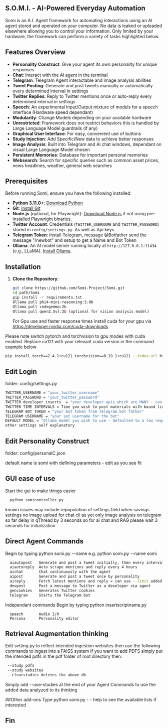 ## S.O.M.I. - AI-Powered Everyday Automation

Somi is an A.I. Agent framework for automating interactions using an AI agent stored and operated on your computer. No data is leaked or uploaded elsewhere allowing you to control your information. Only limited by your hardware, the framework can perform a variety of tasks highlighted below. 

## Features Overview
- **Personality Construct**: Give your agent its own personality for unique responses
- **Chat**: Interact with the AI agent in the terminal
- **Telegram**: Telegram Agent interactable and image analysis abilities
- **Tweet Posting**: Generate and post tweets manually or automatically every determined interval in settings
- **Twitter Replies**: Reply to Twitter mentions once or auto-reply every determined interval in settings
- **Speech**: An experimental Input/Output mixture of models for a speech interface (Hardware speed dependant)
- **Modularity**: Change Models depending on your available hardware
- **Unrestricted**: Framework does not restrict behaviors this is handled by Large Language Model guardrails (if any)
- **Graphical User Interface**: For easy, convenient use of buttons
- **Study Injection**: Add Specific/New data to achieve better responses
- **Image Analysis**: Built into Telegram and Ai chat windows, dependant on visual Large Language Model chosen
- **Persistent Memories**: Database for important personal memories
- **Websearch**: Search for specific queries such as common asset prices, news headlines, weather, general web searches

## Prerequisites
Before running Somi, ensure you have the following installed:
- **Python 3.11.0+**: [Download Python](https://www.python.org/downloads/release/python-3110/)
- **Git**: [Install Git](https://git-scm.com/downloads)
- **Node.js** (optional, for Playwright): [Download Node.js](https://nodejs.org/) if not using pre-installed Playwright binaries.
- **Twitter Account**: Credentials (`TWITTER_USERNAME` and `TWITTER_PASSWORD`) stored in `config/settings.py`. As well as Api keys
- **Telegram Token**: Install Telegram, message @Botfather send the message "/newbot" and setup to get a Name and Bot Token
- **Ollama**: An AI model server running locally at `http://127.0.0.1:11434` (e.g., LLaMA). [Install Ollama](https://ollama.ai/).

## Installation
1. **Clone the Repository**:
   ```bash
   git clone https://github.com/Somi-Project/Somi.git
   cd path/Somi
   pip install -r requirements.txt
   Ollama pull phi4-mini-reasoning:3.8b
   Ollama pull codegemma:2b
   Ollama pull qwen2.5vl:3b (optional for vision analysis model)
   ```
 
   For Gpu use and faster response times install cuda for your gpu via https://developer.nvidia.com/cuda-downloads
   
Please note switch pytorch and torchvision to gpu modes with cuda enabled. Replace cu121 with your relevant cuda version in the command example below
```bash
pip install torch==2.4.1+cu121 torchvision==0.19.1+cu121 --index-url https://download.pytorch.org/whl/cu121 
```
## Edit Login
folder: config/settings.py
```bash
TWITTER_USERNAME = "your_twitter_username"
TWITTER_PASSWORD = "your_twitter_password"
TWITTER developer inserts  = "your developer apis which are MANY - can get for free tier on developer X"
TWITTER TIME INTERVALS = Time you wish to post materials with bound limits for organic activity
TELEGRAM BOT TOKEN = "your bot token from telegram bot father"
TELEGRAM USERNAME = "your set username for the bot"
DEFAULT MODEL = "Ollama model you wish to use - defaulted to a low requirement model"
other settings self explanatory 
```

## Edit Personality Construct
folder: config/personalC.json

default name is somi with defining parameters - edit as you see fit

## GUI ease of use
Start the gui to make things easier
```bash
  python somicontroller.py
```
known issues may include repopulation of settings field when savings settings
no image upload for chat cli as yet only image analysis on telegram so far
delay in qThread by 3 seconds so for ai chat and RAG please wait 3 seconds for initialization

## Direct Agent Commands 
Begin by typing python somi.py <command> --name <agent name>
e.g. python somi.py <command> --name somi
```bash
  aiautopost   Generate and post a tweet initially, then every interval +/-bound minutes...
  aiautoreply  Auto scrape mentions and reply every 4 hours
  aichat       Chat continuously with the agent
  aipost       Generate and post a tweet once by personality
  aireply      Fetch latest mentions and reply = can use --limit added parameter
  devpost      Post a message to Twitter as a developer via agent
  gencookies   Generates Twitter cookies 
  telegram     Starts the Telegram bot
```

Independant commands
Begin by typing python insertscriptname.py
```base
  speech       Audio I/O
  Persona      Personality editor
```

## Retrieval Augmentation thinking 
Edit setting.py to reflect intended ingestion websites then use the following commands to ingest into a FAISS system
If you want to add PDFS simply put the intended pdfs in the pdf folder of root directory then:
```bash
 --study pdfs
 --study websites
 --clearstudies deletes the above db
 ```
 Simply add --use-studies at the end of your Agent Commands to use the added data analyzed to its thinking

 ##Other add-ons
 Type python somi.py - - help to see the available lists if interested 
## Fin
